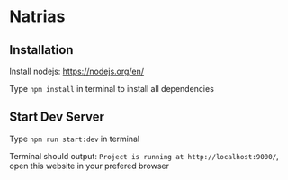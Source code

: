 # Natrias

## Installation

Install nodejs: https://nodejs.org/en/

Type `npm install` in terminal to install all dependencies

## Start Dev Server
Type `npm run start:dev` in terminal

Terminal should output: `Project is running at http://localhost:9000/`, open this website in your prefered browser